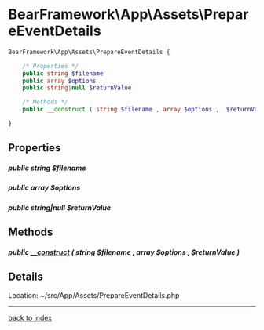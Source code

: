 # BearFramework\App\Assets\PrepareEventDetails

```php
BearFramework\App\Assets\PrepareEventDetails {

	/* Properties */
	public string $filename
	public array $options
	public string|null $returnValue

	/* Methods */
	public __construct ( string $filename , array $options ,  $returnValue )

}
```

## Properties

##### public string $filename

##### public array $options

##### public string|null $returnValue

## Methods

##### public [__construct](bearframework.app.assets.prepareeventdetails.__construct.method.md) ( string $filename , array $options ,  $returnValue )

## Details

Location: ~/src/App/Assets/PrepareEventDetails.php

---

[back to index](index.md)

